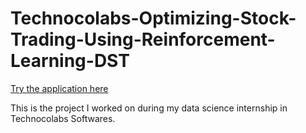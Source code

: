 # Technocolabs-Optimizing-Stock-Trading-Using-Reinforcement-Learning-DST

[Try the application here](https://stock-trading-with-rl.herokuapp.com)

This is the project I worked on during my data science internship in Technocolabs Softwares.

